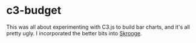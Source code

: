 # c3-budget

This was all about experimenting with C3.js to build bar charts, and it's all pretty ugly. I incorporated the better bits into [Skrooge](https://github.com/forty9er/skrooge).
